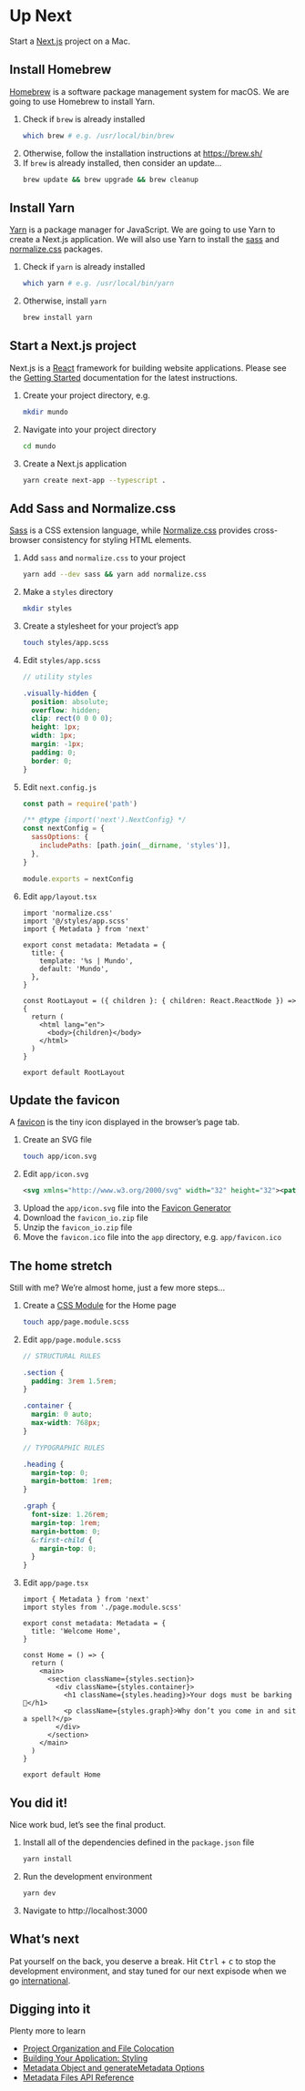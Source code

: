 # Up Next

Start a [Next.js](https://nextjs.org) project on a Mac.

## Install Homebrew

[Homebrew](https://brew.sh) is a software package management system for macOS. We are going to use Homebrew to install Yarn.

1. Check if `brew` is already installed
   ```sh
   which brew # e.g. /usr/local/bin/brew
   ```
2. Otherwise, follow the installation instructions at https://brew.sh/
3. If `brew` is already installed, then consider an update...
   ```sh
   brew update && brew upgrade && brew cleanup
   ```

## Install Yarn

[Yarn](https://yarnpkg.com) is a package manager for JavaScript. We are going to use Yarn to create a Next.js application. We will also use Yarn to install the [sass](https://www.npmjs.com/package/sass) and [normalize.css](https://www.npmjs.com/package/normalize.css) packages.

1. Check if `yarn` is already installed
   ```sh
   which yarn # e.g. /usr/local/bin/yarn
   ```
2. Otherwise, install `yarn`
   ```sh
   brew install yarn
   ```

## Start a Next.js project

Next.js is a [React](https://reactjs.org) framework for building website applications. Please see the [Getting Started](https://nextjs.org/docs/getting-started) documentation for the latest instructions.

1. Create your project directory, e.g.
   ```sh
   mkdir mundo
   ```
2. Navigate into your project directory
   ```sh
   cd mundo
   ```
3. Create a Next.js application
   ```sh
   yarn create next-app --typescript .
   ```

## Add Sass and Normalize.css

[Sass](https://sass-lang.com) is a CSS extension language, while [Normalize.css](https://necolas.github.io/normalize.css/) provides cross-browser consistency for styling HTML elements.

1. Add `sass` and `normalize.css` to your project
   ```sh
   yarn add --dev sass && yarn add normalize.css
   ```
2. Make a `styles` directory
   ```sh
   mkdir styles
   ```
3. Create a stylesheet for your project’s app
   ```sh
   touch styles/app.scss
   ```
4. Edit `styles/app.scss`
   ```scss
   // utility styles

   .visually-hidden {
     position: absolute;
     overflow: hidden;
     clip: rect(0 0 0 0);
     height: 1px;
     width: 1px;
     margin: -1px;
     padding: 0;
     border: 0;
   }
   ```
5. Edit `next.config.js`
   ```js
   const path = require('path')

   /** @type {import('next').NextConfig} */
   const nextConfig = {
     sassOptions: {
       includePaths: [path.join(__dirname, 'styles')],
     },
   }

   module.exports = nextConfig
   ```
6. Edit `app/layout.tsx`
   ```tsx
   import 'normalize.css'
   import '@/styles/app.scss'
   import { Metadata } from 'next'

   export const metadata: Metadata = {
     title: {
       template: '%s | Mundo',
       default: 'Mundo',
     },
   }

   const RootLayout = ({ children }: { children: React.ReactNode }) => {
     return (
       <html lang="en">
         <body>{children}</body>
       </html>
     )
   }

   export default RootLayout
   ```

## Update the favicon

A [favicon](https://developer.mozilla.org/en-US/docs/Glossary/Favicon) is the tiny icon displayed in the browser’s page tab.

1. Create an SVG file
   ```sh
   touch app/icon.svg
   ```
2. Edit `app/icon.svg`
   ```svg
   <svg xmlns="http://www.w3.org/2000/svg" width="32" height="32"><path d="M16 0C7.163 0 0 7.163 0 16s7.163 16 16 16 16-7.163 16-16S24.837 0 16 0zm0 30c-1.967 0-3.84-.407-5.538-1.139l7.286-8.197a.998.998 0 0 0 .253-.664v-3a1 1 0 0 0-1-1c-3.531 0-7.256-3.671-7.293-3.707A1 1 0 0 0 9.001 12h-4a1 1 0 0 0-1 1v6c0 .379.214.725.553.894l3.447 1.724v5.871c-3.627-2.53-6-6.732-6-11.489 0-2.147.484-4.181 1.348-6h3.652c.265 0 .52-.105.707-.293l4-4A1 1 0 0 0 12.001 5V2.581a14.013 14.013 0 0 1 4-.581c2.2 0 4.281.508 6.134 1.412A5.961 5.961 0 0 0 20.002 8c0 1.603.624 3.109 1.757 4.243a5.985 5.985 0 0 0 4.536 1.751c.432 1.619 1.211 5.833-.263 11.635a.936.936 0 0 0-.026.163A13.956 13.956 0 0 1 16.002 30z"/></svg>
   ```
3. Upload the `app/icon.svg` file into the [Favicon Generator](https://favicon.io/favicon-converter/)
4. Download the `favicon_io.zip` file
5. Unzip the `favicon_io.zip` file
6. Move the `favicon.ico` file into the `app` directory, e.g. `app/favicon.ico`

## The home stretch

Still with me? We’re almost home, just a few more steps...

1. Create a [CSS Module](https://www.sitepoint.com/understanding-css-modules-methodology/) for the Home page
   ```sh
   touch app/page.module.scss
   ```
2. Edit `app/page.module.scss`
   ```scss
   // STRUCTURAL RULES

   .section {
     padding: 3rem 1.5rem;
   }

   .container {
     margin: 0 auto;
     max-width: 768px;
   }

   // TYPOGRAPHIC RULES

   .heading {
     margin-top: 0;
     margin-bottom: 1rem;
   }

   .graph {
     font-size: 1.26rem;
     margin-top: 1rem;
     margin-bottom: 0;
     &:first-child {
       margin-top: 0;
     }
   }
   ```
3. Edit `app/page.tsx`
   ```tsx
   import { Metadata } from 'next'
   import styles from './page.module.scss'

   export const metadata: Metadata = {
     title: 'Welcome Home',
   }

   const Home = () => {
     return (
       <main>
         <section className={styles.section}>
           <div className={styles.container}>
             <h1 className={styles.heading}>Your dogs must be barking 🐶</h1>
             <p className={styles.graph}>Why don’t you come in and sit a spell?</p>
           </div>
         </section>
       </main>
     )
   }

   export default Home
   ```

## You did it!

Nice work bud, let’s see the final product.

1. Install all of the dependencies defined in the `package.json` file
   ```sh
   yarn install
   ```
2. Run the development environment
   ```sh
   yarn dev
   ```
3. Navigate to http://localhost:3000

## What’s next

Pat yourself on the back, you deserve a break. Hit <kbd>Ctrl</kbd> + <kbd>c</kbd> to stop the development environment, and stay tuned for our next expisode when we go [international](i18n.md).

## Digging into it

Plenty more to learn

- [Project Organization and File Colocation](https://nextjs.org/docs/app/building-your-application/routing/colocation)
- [Building Your Application: Styling](https://nextjs.org/docs/app/building-your-application/styling)
- [Metadata Object and generateMetadata Options](https://nextjs.org/docs/app/api-reference/functions/generate-metadata)
- [Metadata Files API Reference](https://nextjs.org/docs/app/api-reference/file-conventions/metadata)
